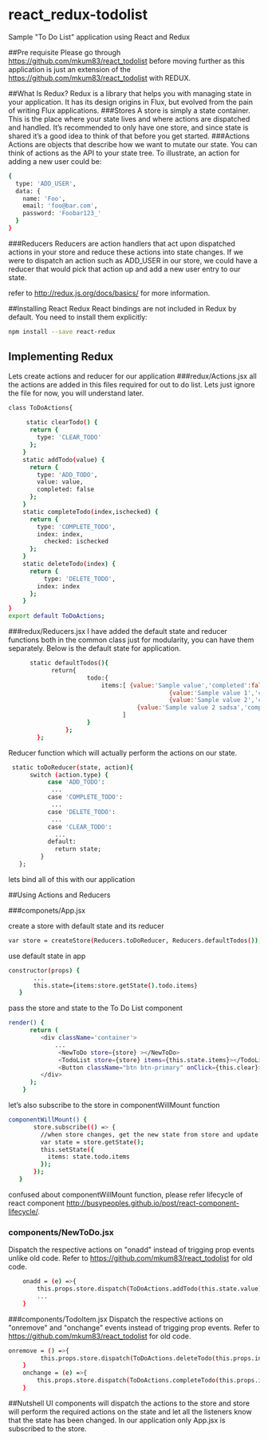 # react_redux-todolist
Sample "To Do List" application using React and Redux

##Pre requisite
Please go through https://github.com/mkum83/react_todolist before moving further as this application is just an extension of the https://github.com/mkum83/react_todolist with REDUX.

##What Is Redux?
Redux is a library that helps you with managing state in your application. 
It has its design origins in Flux, but evolved from the pain of writing Flux applications. 
###Stores
A store is simply a state container. 
This is the place where your state lives and where actions are dispatched and handled. 
It’s recommended to only have one store, and since state is shared it’s a good idea to think of that before you get started.
###Actions
Actions are objects that describe how we want to mutate our state.
You can think of actions as the API to your state tree. To illustrate, an action for adding a new user could be:
```sh
{
  type: 'ADD_USER',
  data: {
    name: 'Foo',
    email: 'foo@bar.com',
    password: 'Foobar123_'
  }
} 
```
###Reducers
Reducers are action handlers that act upon dispatched actions in your store and reduce these actions into state changes. 
If we were to dispatch an action such as ADD_USER in our store, we could have a reducer that would pick that action up 
and add a new user entry to our state.

refer to http://redux.js.org/docs/basics/ for more information.

##Installing React Redux
React bindings are not included in Redux by default. You need to install them explicitly:
```sh
npm install --save react-redux
```
## Implementing Redux
Lets create actions and reducer for our application
###redux/Actions.jsx
all the actions are added in this files required for out to do list. Lets just ignore the file for now, you will understand later.
```sh
class ToDoActions{
    
     static clearTodo() {
      return {
        type: 'CLEAR_TODO'
      };
    }
    static addTodo(value) {
      return {
        type: 'ADD_TODO',
        value: value,
        completed: false
      };
    }
    static completeTodo(index,ischecked) {
      return {
        type: 'COMPLETE_TODO',
        index: index,
          checked: ischecked
      };
    }
    static deleteTodo(index) {
      return {
          type: 'DELETE_TODO',
        index: index
      };
    }
}
export default ToDoActions;
```
###redux/Reducers.jsx
I have added the default state and reducer functions both in the common class just for modularity, you can have them separately. Below is the default state for application.
```sh
      static defaultTodos(){
            return{
                      todo:{
                          items:[ {value:'Sample value','completed':false},
                                             {value:'Sample value 1','completed':true},
                                             {value:'Sample value 2','completed':true},
                                    {value:'Sample value 2 sadsa','completed':true}
                                ]
                      }
                };
        };
 ```
 Reducer function which will actually perform the actions on our state.
 ```sh
  static toDoReducer(state, action){
       switch (action.type) {
            case 'ADD_TODO':
             ...
            case 'COMPLETE_TODO':
             ...
            case 'DELETE_TODO':
             ...
            case 'CLEAR_TODO':
              ...
            default:
              return state;
          } 
    };
```
 lets bind all of this with our application
 
##Using Actions and Reducers
 
###componets/App.jsx
 
 create a store with default state and its reducer
 ```sh
 var store = createStore(Reducers.toDoReducer, Reducers.defaultTodos());
 ```
 use default state in app
 ```sh
 constructor(props) {
        ...
        this.state={items:store.getState().todo.items}       
    }
```
pass the store and state to the To Do List component
```sh
render() {
      return (
         <div className='container'>
             ...
              <NewToDo store={store} ></NewToDo>            
              <TodoList store={store} items={this.state.items}></TodoList>
              <Button className="btn btn-primary" onClick={this.clear}>Clear</Button> 
         </div>
      );
    }
 ```
 let’s also subscribe to the store in componentWillMount function
 ```sh
 componentWillMount() {
        store.subscribe(() => {
          //when store changes, get the new state from store and update the state, this will redraw the UI component
          var state = store.getState();
          this.setState({
            items: state.todo.items
          });
        });
    }
```
confused about componentWillMount function, please refer lifecycle of react component http://busypeoples.github.io/post/react-component-lifecycle/.

### components/NewToDo.jsx
Dispatch the respective actions on "onadd" instead of trigging prop events unlike old code. Refer to https://github.com/mkum83/react_todolist for old code.

```sh
    onadd = (e) =>{
        this.props.store.dispatch(ToDoActions.addTodo(this.state.value));
        ...     
    }
```
###components/TodoItem.jsx
Dispatch the respective actions on "onremove" and "onchange" events instead of trigging prop events. Refer to https://github.com/mkum83/react_todolist for old code.
```sh
onremove = () =>{
         this.props.store.dispatch(ToDoActions.deleteTodo(this.props.index));  
    }
    onchange = (e) =>{
        this.props.store.dispatch(ToDoActions.completeTodo(this.props.index, e.target.checked));       
    }
```
##Nutshell
UI components will dispatch the actions to the store and store will perform the required actions on the state and let all the listeners know that the state has been changed. In our application only App.jsx is subscribed to the store. 


 
 
 
 

